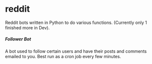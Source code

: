 <h1>reddit</h1>

Reddit bots written in Python to do various functions. (Currently only 1 finished more in Dev).


<h5>Follower Bot</h5>

A bot used to follow certain users and have their posts and comments emailed to you. Best run as a cron job every few minutes. 

